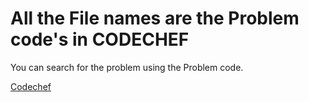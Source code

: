 # All the File names are the Problem code's in CODECHEF

You can search for the problem using the Problem code.

[Codechef]()